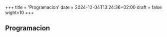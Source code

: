 +++
title = 'Programacion'
date = 2024-10-04T13:24:36+02:00
draft = false
wight=10
+++
## Programacion

<?php
$a = rand(1,201)
?>